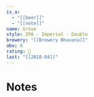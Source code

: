 ```yaml
---
is_a:
  - "[[beer]]"
  - "[[note]]"
name: Grove
style: IPA - Imperial - Double
brewery: "[[Brewery Bhavana]]"
abv: 8
rating: 🤞
last: "[[2018-04]]"
---
```

# Notes

